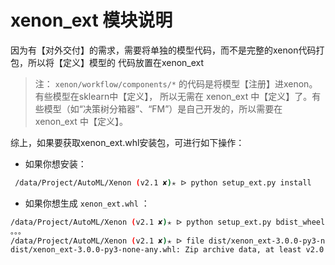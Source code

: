 # xenon_ext 模块说明

因为有【对外交付】的需求，需要将单独的模型代码，而不是完整的xenon代码打包，所以将【定义】模型的
代码放置在xenon_ext

> 注： `xenon/workflow/components/*` 的代码是将模型【注册】进xenon。有些模型在sklearn中【定义】，
所以无需在 xenon_ext 中【定义】了。有些模型（如“决策树分箱器”、“FM”）是自己开发的，所以需要在
 xenon_ext 中【定义】。
 
综上，如果要获取xenon_ext.whl安装包，可进行如下操作：

- 如果你想安装：

```bash
 /data/Project/AutoML/Xenon (v2.1 ✘)✭ ᐅ python setup_ext.py install
```

- 如果你想生成 `xenon_ext.whl` ：

```bash
/data/Project/AutoML/Xenon (v2.1 ✘)✭ ᐅ python setup_ext.py bdist_wheel
。。。
/data/Project/AutoML/Xenon (v2.1 ✘)✭ ᐅ file dist/xenon_ext-3.0.0-py3-none-any.whl 
dist/xenon_ext-3.0.0-py3-none-any.whl: Zip archive data, at least v2.0 to extract
```